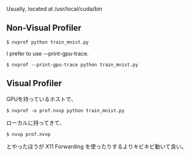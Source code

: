 Usually, located at /usr/local/cuda/bin

## Non-Visual Profiler

```
$ nvprof python train_mnist.py
```

I prefer to use --print-gpu-trace.

```
$ nvprof --print-gpu-trace python train_mnist.py
```

## Visual Profiler

GPUを持っているホストで、

```
$ nvprof -o prof.nvvp python train_mnist.py
```

ローカルに持ってきて、

```
$ nvvp prof.nvvp
```

とやったほうが X11 Forwarding を使ったりするよりキビキビ動いて良い。